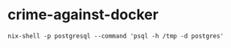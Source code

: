 # crime-against-docker

```console
nix-shell -p postgresql --command 'psql -h /tmp -d postgres'
```
